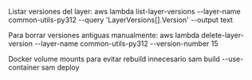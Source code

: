 Listar versiones del layer:
aws lambda list-layer-versions --layer-name common-utils-py312 --query 'LayerVersions[].Version' --output text

Para borrar versiones antiguas manualmente:
aws lambda delete-layer-version --layer-name common-utils-py312 --version-number 15

Docker volume mounts para evitar rebuild innecesario
sam build --use-container
sam deploy